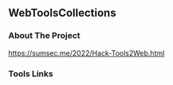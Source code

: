 ## WebToolsCollections

### About The Project

https://sumsec.me/2022/Hack-Tools2Web.html





###  Tools Links

[Hack-Tools by LasCC]: https://ht.sumsec.me
[Unicode-Jsp by Rvn0xsy]: https://ht.sumsec.me/unicodejsp.html

